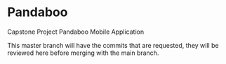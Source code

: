 # Pandaboo
Capstone Project Pandaboo Mobile Application

This master branch will have the commits that are requested, they will be reviewed here before merging with the main branch.

